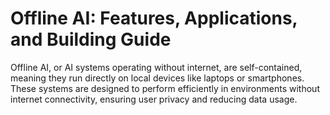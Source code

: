 # Offline AI: Features, Applications, and Building Guide

Offline AI, or AI systems operating without internet, are self-contained, meaning they run directly on local devices like laptops or smartphones. These systems are designed to perform efficiently in environments without internet connectivity, ensuring user privacy and reducing data usage.

